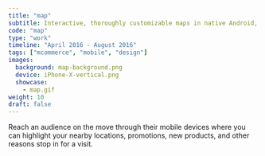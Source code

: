 ```yaml
---
title: "map"
subtitle: Interactive, thoroughly customizable maps in native Android, iOS.
code: "map"
type: "work"
timeline: "April 2016 - August 2016"
tags: ["mcommerce", "mobile", "design"]
images:
  background: map-background.png
  device: iPhone-X-vertical.png
  showcase:
    - map.gif
weight: 10
draft: false
---
```


Reach an audience on the move through their mobile devices where you can highlight your nearby locations, promotions, new products, and other reasons stop in for a visit.